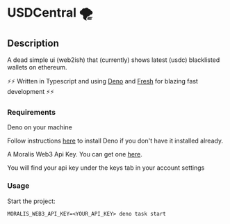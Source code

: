 # USDCentral 🌪

## Description

A dead simple ui (web2ish) that (currently) shows latest (usdc) blacklisted wallets on ethereum.

⚡⚡ Written in Typescript and using [Deno](https://deno.land) and
[Fresh](https://fresh.deno.dev) for blazing fast development ⚡⚡

### Requirements

Deno on your machine

Follow instructions [here](https://deno.land/#installation) to install Deno if
you don't have it installed already.

A Moralis Web3 Api Key. You can get one [here](https://moralis.io/).

You will find your api key under the keys tab in your account settings

### Usage

Start the project:

```
MORALIS_WEB3_API_KEY=<YOUR_API_KEY> deno task start
```
